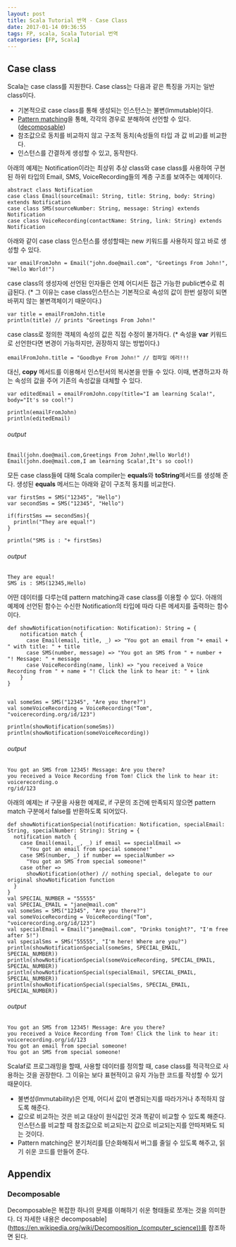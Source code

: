 ```yaml
---
layout: post
title: Scala Tutorial 번역 - Case Class
date: 2017-01-14 09:36:55
tags: FP, scala, Scala Tutorial 번역
categories: [FP, Scala]
---
```


## Case class
Scala는 case class를 지원한다. Case class는 다음과 같은 특징을 가지는 일반 class이다.
- 기본적으로 case class를 통해 생성되는 인스턴스는 불변(Immutable)이다.
- [Pattern matching](http://docs.scala-lang.org/tutorials/tour/pattern-matching.html)을 통해, 각각의 경우로 분해하여 선언할 수 있다.([decomposable](https://en.wikipedia.org/wiki/Decomposition_(computer_science)))
- 참조값으로 동치를 비교하지 않고 구조적 동치(속성들의 타입 과 값 비교)를 비교한다.
- 인스턴스를 간결하게 생성할 수 있고, 동작한다.

아래의 예제는 Notification이라는 최상위 추상 class와 case class를 사용하여 구현된 하위 타입의 Email, SMS, VoiceRecording들의 계층 구조를 보여주는 예제이다.

```
abstract class Notification
case class Email(sourceEmail: String, title: String, body: String) extends Notification
case class SMS(sourceNumber: String, message: String) extends Notification
case class VoiceRecording(contactName: String, link: String) extends Notification

```

아래와 같이 case class 인스턴스를 생성할때는 new 키워드를 사용하지 않고 바로 생성할 수 있다.

```
var emailFromJohn = Email("john.doe@mail.com", "Greetings From John!", "Hello World!")
```

case class의 생성자에 선언된 인자들은 언제 어디서든 접근 가능한 public변수로 취급된다.
(* 그 이유는 case class인스턴스는 기본적으로 속성의 값이 한번 설정이 되면 바뀌지 않는 불변객체이기 때문이다.)

```
var title = emailFromJohn.title
println(title) // prints "Greetings From John!"
```
case class로 정의한 객체의 속성의 값은 직접 수정이 불가하다. (* 속성을  **var** 키워드로 선언한다면 변경이 가능하지만, 권장하지 않는 방법이다.)

```
emailFromJohn.title = "Goodbye From John!" // 컴파일 에러!!!
```
대신, **copy** 메서드를 이용해서 인스턴서의 복사본을 만들 수 있다. 이때, 변경하고자 하는 속성의 값을 주어 기존의 속성값을 대체할 수 있다.

```
var editedEmail = emailFromJohn.copy(title="I am learning Scala!", body="It's so cool!")

println(emailFromJohn)
println(editedEmail)

```

###### output
```
Email(john.doe@mail.com,Greetings From John!,Hello World!)
Email(john.doe@mail.com,I am learning Scala!,It's so cool!)
```

모든 case class들에 대해 Scala compiler는 **equals**와 **toString**메서드를 생성해 준다. 생성된 **equals** 메서드는 아래와 같이 구조적 동치를 비교한다.

```
var firstSms = SMS("12345", "Hello")
var secondSms = SMS("12345", "Hello")

if(firstSms == secondSms){
  println("They are equal!")
}

println("SMS is : "+ firstSms)
```

###### output

```
They are equal!
SMS is : SMS(12345,Hello)
```

어떤 데이터를 다루는데 pattern matching과 case class를 이용할 수 있다. 아래의 예제에 선언된 함수는 수신한 Notification의 타입에 따라 다른 메세지를 출력하는 함수이다.

```
def showNotification(notification: Notification): String = {
    notification match {
      case Email(email, title, _) => "You got an email from "+ email + " with title: " + title
      case SMS(number, message) => "You got an SMS from " + number + "! Message: " + message
      case VoiceRecording(name, link) => "you received a Voice Recording from " + name + "! Click the link to hear it: " + link
    }
}


val someSms = SMS("12345", "Are you there?")
val someVoiceRecording = VoiceRecording("Tom", "voicerecording.org/id/123")

println(showNotification(someSms))
println(showNotification(someVoiceRecording))

```

###### output

```
You got an SMS from 12345! Message: Are you there?
you received a Voice Recording from Tom! Click the link to hear it: voicerecording.o
rg/id/123
```

아래의 예제는 if 구문을 사용한 예제로, if 구문의 조건에 만족되지 않으면 pattern match 구분에서 false를 반환하도록 되어있다.

```
def showNotificationSpecial(notification: Notification, specialEmail: String, specialNumber: String): String = {
  notification match {
    case Email(email, _, _) if email == specialEmail =>
      "You got an email from special someone!"
    case SMS(number, _) if number == specialNumber =>
      "You got an SMS from special someone!"
    case other =>
      showNotification(other) // nothing special, delegate to our original showNotification function   
  }
}
val SPECIAL_NUMBER = "55555"
val SPECIAL_EMAIL = "jane@mail.com"
val someSms = SMS("12345", "Are you there?")
val someVoiceRecording = VoiceRecording("Tom", "voicerecording.org/id/123")
val specialEmail = Email("jane@mail.com", "Drinks tonight?", "I'm free after 5!")
val specialSms = SMS("55555", "I'm here! Where are you?")
println(showNotificationSpecial(someSms, SPECIAL_EMAIL, SPECIAL_NUMBER))
println(showNotificationSpecial(someVoiceRecording, SPECIAL_EMAIL, SPECIAL_NUMBER))
println(showNotificationSpecial(specialEmail, SPECIAL_EMAIL, SPECIAL_NUMBER))
println(showNotificationSpecial(specialSms, SPECIAL_EMAIL, SPECIAL_NUMBER))
```

###### output

```
You got an SMS from 12345! Message: Are you there?
you received a Voice Recording from Tom! Click the link to hear it: voicerecording.org/id/123
You got an email from special someone!
You got an SMS from special someone!
```

Scalaf로 프로그래밍을 할때, 사용할 데이터를 정의할 때, case class를 적극적으로 사용하는 것을 권장한다. 그 이유는 보다 표현적이고 유지 가능한 코드를 작성할 수 있기 때문이다.
- 불변성(Immutability)은 언제, 어디서 값이 변경되는지를 따라가거나 추적하지 않도록 해준다.
- 값으로 비교하는 것은 비교 대상이 원식값인 것과 똑같이 비교할 수 있도록 해준다. 인스턴스를 비교할 때 참조값으로 비교되는지 값으로 비교되는지를 안따져봐도 되는 것이다.
- Pattern matching은 분기처리를 단순화해줘서 버그를 줄일 수 있도록 해주고, 읽기 쉬운 코드를 만들어 준다.




## Appendix
### Decomposable
Decomposable은 복잡한 하나의 문제를 이해하기 쉬운 형태들로 쪼개는 것을 의미한다. 더 자세한 내용은 decomposable](https://en.wikipedia.org/wiki/Decomposition_(computer_science))를 참조하면 된다.
